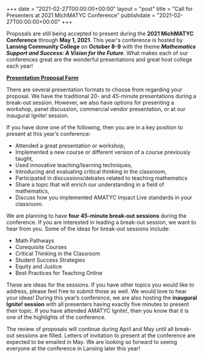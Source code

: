 +++
date = "2021-02-27T00:00:00+00:00"
layout = "post"
title = "Call for Presenters at 2021 MichMATYC Conference"
publishdate = "2021-02-27T00:00:00+00:00"
+++

Proposals are still being accepted to present during the **2021 MichMATYC Conference** through **May 1, 2021**. This year's conference is hosted by **Lansing Community College** on **October 8-9** with the theme **<i>Mathematics Support and Success: A Vision for the Future</i>**. What makes each of our conferences great are the wonderful presentations and great host college each year!<br/>

**<a href="https://docs.google.com/forms/d/e/1FAIpQLScjK2zmMBCfEgiGxcIeT-PajAZI5giaB68XF53G55leALeAUg/viewform">Presentation Proposal Form</a><br/>**

There are several presentation formats to choose from regarding your proposal. We have the traditional 20- and 45-minute presentations during a break-out session. However, we also have options for presenting a workshop, panel discussion, commercial vendor presentation, or at our inaugural 
Ignite! session.<br/>

If you have done one of the following, then you are in a key position to present at this year’s conference:
<ul><li>Attended a great presentation or workshop,</li>
<li>Implemented a new course or different version of a course previously taught,</li>
<li>Used innovative teaching/learning techniques,</li>
<li>Introducing and evaluating critical thinking in the classroom,</li>
<li>Participated in discussions/debates related to teaching mathematics</li>
<li>Share a topic that will enrich our understanding in a field of mathematics,</li>
<li>Discuss how you implemented AMATYC Impact Live standards in your classroom.</li></ul>

We are planning to have **four 45-minute break-out sessions** during the conference. If you are interested in leading a break-out session, we want to hear from you. Some of the ideas for break-out sessions include:
<ul><li>Math Pathways</li>
<li>Corequisite Courses</li>
<li>Critical Thinking in the Classroom</li>
<li>Student Success Strategies</li>
<li>Equity and Justice</li>
<li>Best Practices for Teaching Online</li></ul>

These are ideas for the sessions. If you have other topics you would like to address, please feel free to submit those as well. We would love to hear your ideas! During this year’s conference, we are also hosting the **inaugural Ignite! session** with all presenters having exactly five minutes to present their topic. If you have attended AMATYC Ignite!, then you know that it is one of the highlights of the conference.<br/>

The review of proposals will continue during April and May until all break-out sessions are filled. Letters of invitation to present at the conference are expected to be emailed in May. We are looking so forward to seeing everyone at the conference in Lansing later this year!
